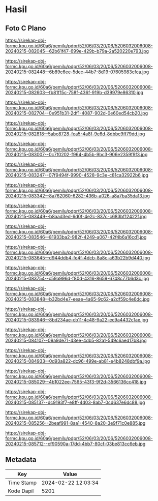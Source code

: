 # Hasil

## Foto C Plano

https://sirekap-obj-formc.kpu.go.id/60a6/pemilu/pdpr/52/06/03/20/06/5206032006008-20240215-082045--62b61f47-699e-429b-b79a-2a520220e793.jpg

https://sirekap-obj-formc.kpu.go.id/60a6/pemilu/pdpr/52/06/03/20/06/5206032006008-20240215-082448--6b89c6ee-5dec-44b7-8d19-07605983cfca.jpg

https://sirekap-obj-formc.kpu.go.id/60a6/pemilu/pdpr/52/06/03/20/06/5206032006008-20240215-082603--fb81f15c-758f-436f-919b-d39979e86310.jpg

https://sirekap-obj-formc.kpu.go.id/60a6/pemilu/pdpr/52/06/03/20/06/5206032006008-20240215-082704--0e951b31-2df1-4087-902d-0e60ed54cb20.jpg

https://sirekap-obj-formc.kpu.go.id/60a6/pemilu/pdpr/52/06/03/20/06/5206032006008-20240215-082818--5abc8728-fea5-4a8f-9e6d-8dbbc9ff79dd.jpg

https://sirekap-obj-formc.kpu.go.id/60a6/pemilu/pdpr/52/06/03/20/06/5206032006008-20240215-083007--0c7f0202-f964-4b5b-9bc3-906e2359f9f3.jpg

https://sirekap-obj-formc.kpu.go.id/60a6/pemilu/pdpr/52/06/03/20/06/5206032006008-20240215-083247--07f9494f-9990-4528-9c3e-c81ca32922b6.jpg

https://sirekap-obj-formc.kpu.go.id/60a6/pemilu/pdpr/52/06/03/20/06/5206032006008-20240215-083342--8a762060-6282-436b-a026-a8a7ba35da13.jpg

https://sirekap-obj-formc.kpu.go.id/60a6/pemilu/pdpr/52/06/03/20/06/5206032006008-20240215-083449--b8aad3ed-6d0f-4e2c-837c-c683bf12422f.jpg

https://sirekap-obj-formc.kpu.go.id/60a6/pemilu/pdpr/52/06/03/20/06/5206032006008-20240215-083546--81933ba2-982f-4249-a067-42f4b6a16cd1.jpg

https://sirekap-obj-formc.kpu.go.id/60a6/pemilu/pdpr/52/06/03/20/06/5206032006008-20240215-083645--d944ddb4-fe4f-4dcb-8a8c-a63b22b9d440.jpg

https://sirekap-obj-formc.kpu.go.id/60a6/pemilu/pdpr/52/06/03/20/06/5206032006008-20240215-083754--c59a996d-f80d-4316-8659-6748c77b6d3c.jpg

https://sirekap-obj-formc.kpu.go.id/60a6/pemilu/pdpr/52/06/03/20/06/5206032006008-20240215-083848--b32bd4e7-eeae-4a65-9c62-a2df59c4e6dc.jpg

https://sirekap-obj-formc.kpu.go.id/60a6/pemilu/pdpr/52/06/03/20/06/5206032006008-20240215-083946--8bd234ae-cb11-4c48-9a22-ec9a4432c1ae.jpg

https://sirekap-obj-formc.kpu.go.id/60a6/pemilu/pdpr/52/06/03/20/06/5206032006008-20240215-084107--09a9de71-43ee-4db5-82a1-549c6aed17b8.jpg

https://sirekap-obj-formc.kpu.go.id/60a6/pemilu/pdpr/52/06/03/20/06/5206032006008-20240215-084933--0d93a822-dc96-499e-ab81-e4b8248dbf9a.jpg

https://sirekap-obj-formc.kpu.go.id/60a6/pemilu/pdpr/52/06/03/20/06/5206032006008-20240215-085029--4b1022ee-7565-43f3-9f2d-3566136cc418.jpg

https://sirekap-obj-formc.kpu.go.id/60a6/pemilu/pdpr/52/06/03/20/06/5206032006008-20240215-085137--dc9193f7-e8ff-4d03-8ab7-0cd637e6dc88.jpg

https://sirekap-obj-formc.kpu.go.id/60a6/pemilu/pdpr/52/06/03/20/06/5206032006008-20240215-085256--2beaf991-8aa1-4540-8a20-3e9f71c0e885.jpg

https://sirekap-obj-formc.kpu.go.id/60a6/pemilu/pdpr/52/06/03/20/06/5206032006008-20240215-085712--cf90590a-17dd-4bb7-80cf-03be813cc6eb.jpg


## Metadata

| Key        | Value               |
| ---------- | ------------------- |
| Time Stamp | 2024-02-22 12:03:34 |
| Kode Dapil | 5201                |



